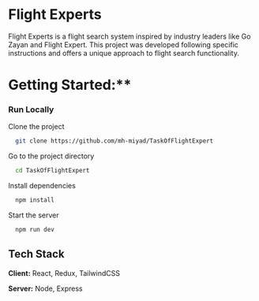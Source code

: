 
# Flight Experts  

 Flight Experts is a flight search system inspired by industry leaders like Go Zayan and Flight Expert. This project was developed following specific instructions and offers a unique approach to flight search functionality.

# Getting Started:**
### Run Locally

Clone the project

```bash
  git clone https://github.com/mh-miyad/TaskOfFlightExpert
```

Go to the project directory

```bash
  cd TaskOfFlightExpert
```

Install dependencies

```bash
  npm install
```

Start the server

```bash
  npm run dev
```


## Tech Stack

**Client:** React, Redux, TailwindCSS

**Server:** Node, Express